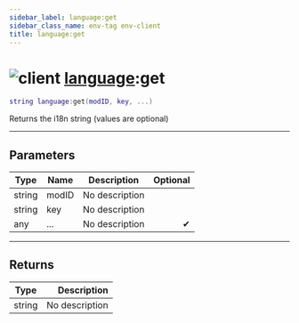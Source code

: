 ```yaml
---
sidebar_label: language:get
sidebar_class_name: env-tag env-client
title: language:get
---
```


# <img src='/img/wiki/client.png' alt='client' classname='env-tag' /> [language](../language/README.md):get

```lua
string language:get(modID, key, ...)
```

Returns the i18n string (values are optional)<br/>

-----------------
## Parameters

| Type   | Name | Description | Optional |
| ------ | ---- | ----------- | -------: |
| string | modID | No description |   |
| string | key | No description |   |
| any | ... | No description | ✔ |

-----------------
## Returns

| Type   | Description |
| ------ | ----------: |
| string | No description |
